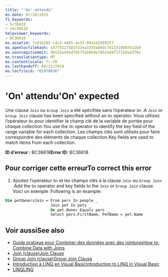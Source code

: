```yaml
---
title: "'On' attendu"
ms.date: 07/20/2015
f1_keywords:
- bc36618
- vbc36618
helpviewer_keywords:
- BC36618
ms.assetid: 7cb1b205-c4c3-4485-ae3f-8942425692ff
ms.openlocfilehash: 1d7751275b5f32ea3255a86dc7d11510007412b0
ms.sourcegitcommit: 9b552addadfb57fab0b9e7852ed4f1f1b8a42f8e
ms.translationtype: MT
ms.contentlocale: fr-FR
ms.lasthandoff: 04/23/2019
ms.locfileid: "61970636"
---
```

# <a name="on-expected"></a><span data-ttu-id="08134-102">'On' attendu</span><span class="sxs-lookup"><span data-stu-id="08134-102">'On' expected</span></span>
<span data-ttu-id="08134-103">Une clause `Join` ou `Group Join` a été spécifiée sans l’opérateur `On` .</span><span class="sxs-lookup"><span data-stu-id="08134-103">A `Join` or `Group Join` clause has been specified without an `On` operator.</span></span> <span data-ttu-id="08134-104">Vous utilisez l’opérateur `On` pour identifier le champ clé de la variable de portée pour chaque collection.</span><span class="sxs-lookup"><span data-stu-id="08134-104">You use the `On` operator to identify the key field of the range variable for each collection.</span></span> <span data-ttu-id="08134-105">Les champs clés sont utilisés pour faire correspondre des éléments de chaque collection.</span><span class="sxs-lookup"><span data-stu-id="08134-105">Key fields are used to match items from each collection.</span></span>  
  
 <span data-ttu-id="08134-106">**ID d’erreur :** BC36618</span><span class="sxs-lookup"><span data-stu-id="08134-106">**Error ID:** BC36618</span></span>  
  
## <a name="to-correct-this-error"></a><span data-ttu-id="08134-107">Pour corriger cette erreur</span><span class="sxs-lookup"><span data-stu-id="08134-107">To correct this error</span></span>  
  
1. <span data-ttu-id="08134-108">Ajoutez l’opérateur `On` et les champs clés à la clause `Join` ou `Group Join` .</span><span class="sxs-lookup"><span data-stu-id="08134-108">Add the `On` operator and key fields to the `Join` or `Group Join` clause.</span></span> <span data-ttu-id="08134-109">Voici un exemple :</span><span class="sxs-lookup"><span data-stu-id="08134-109">Following is an example:</span></span>  
  
```vb  
Dim petOwnersJoin = From pers In people _  
                    Join pet In pets _  
                    On pet.Owner Equals pers _  
                    Select pers.FirstName, PetName = pet.Name  
```  
  
## <a name="see-also"></a><span data-ttu-id="08134-110">Voir aussi</span><span class="sxs-lookup"><span data-stu-id="08134-110">See also</span></span>

- [<span data-ttu-id="08134-111">Guide pratique pour Combiner des données avec des jointures</span><span class="sxs-lookup"><span data-stu-id="08134-111">How to: Combine Data with Joins</span></span>](../../visual-basic/programming-guide/language-features/linq/how-to-combine-data-with-linq-by-using-joins.md)
- [<span data-ttu-id="08134-112">Join (clause)</span><span class="sxs-lookup"><span data-stu-id="08134-112">Join Clause</span></span>](../../visual-basic/language-reference/queries/join-clause.md)
- [<span data-ttu-id="08134-113">Group Join (clause)</span><span class="sxs-lookup"><span data-stu-id="08134-113">Group Join Clause</span></span>](../../visual-basic/language-reference/queries/group-join-clause.md)
- [<span data-ttu-id="08134-114">Introduction à LINQ en Visual Basic</span><span class="sxs-lookup"><span data-stu-id="08134-114">Introduction to LINQ in Visual Basic</span></span>](../../visual-basic/programming-guide/language-features/linq/introduction-to-linq.md)
- [<span data-ttu-id="08134-115">LINQ</span><span class="sxs-lookup"><span data-stu-id="08134-115">LINQ</span></span>](../../visual-basic/programming-guide/language-features/linq/index.md)
